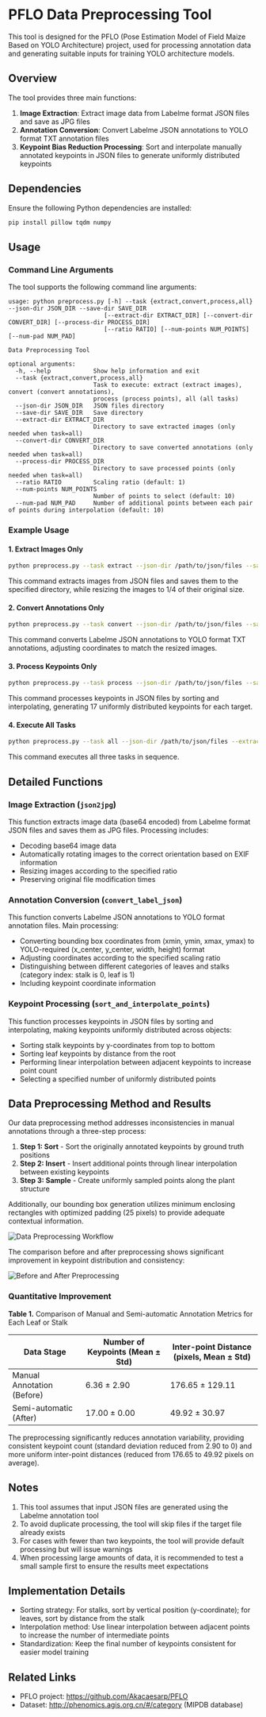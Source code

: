 # PFLO Data Preprocessing Tool

This tool is designed for the PFLO (Pose Estimation Model of Field Maize Based on YOLO Architecture) project, used for processing annotation data and generating suitable inputs for training YOLO architecture models.

## Overview

The tool provides three main functions:

1. **Image Extraction**: Extract image data from Labelme format JSON files and save as JPG files
2. **Annotation Conversion**: Convert Labelme JSON annotations to YOLO format TXT annotation files
3. **Keypoint Bias Reduction Processing**: Sort and interpolate manually annotated keypoints in JSON files to generate uniformly distributed keypoints

## Dependencies

Ensure the following Python dependencies are installed:

```bash
pip install pillow tqdm numpy
```

## Usage

### Command Line Arguments

The tool supports the following command line arguments:

```
usage: python preprocess.py [-h] --task {extract,convert,process,all} --json-dir JSON_DIR --save-dir SAVE_DIR
                           [--extract-dir EXTRACT_DIR] [--convert-dir CONVERT_DIR] [--process-dir PROCESS_DIR]
                           [--ratio RATIO] [--num-points NUM_POINTS] [--num-pad NUM_PAD]

Data Preprocessing Tool

optional arguments:
  -h, --help            Show help information and exit
  --task {extract,convert,process,all}
                        Task to execute: extract (extract images), convert (convert annotations), 
                        process (process points), all (all tasks)
  --json-dir JSON_DIR   JSON files directory
  --save-dir SAVE_DIR   Save directory
  --extract-dir EXTRACT_DIR
                        Directory to save extracted images (only needed when task=all)
  --convert-dir CONVERT_DIR
                        Directory to save converted annotations (only needed when task=all)
  --process-dir PROCESS_DIR
                        Directory to save processed points (only needed when task=all)
  --ratio RATIO         Scaling ratio (default: 1)
  --num-points NUM_POINTS
                        Number of points to select (default: 10)
  --num-pad NUM_PAD     Number of additional points between each pair of points during interpolation (default: 10)
```

### Example Usage

#### 1. Extract Images Only

```bash
python preprocess.py --task extract --json-dir /path/to/json/files --save-dir /path/to/save/images --ratio 4
```

This command extracts images from JSON files and saves them to the specified directory, while resizing the images to 1/4 of their original size.

#### 2. Convert Annotations Only

```bash
python preprocess.py --task convert --json-dir /path/to/json/files --save-dir /path/to/save/labels --ratio 4
```

This command converts Labelme JSON annotations to YOLO format TXT annotations, adjusting coordinates to match the resized images.

#### 3. Process Keypoints Only

```bash
python preprocess.py --task process --json-dir /path/to/json/files --save-dir /path/to/save/processed/json --num-points 17 --num-pad 10
```

This command processes keypoints in JSON files by sorting and interpolating, generating 17 uniformly distributed keypoints for each target.

#### 4. Execute All Tasks

```bash
python preprocess.py --task all --json-dir /path/to/json/files --extract-dir /path/to/save/images --convert-dir /path/to/save/labels --process-dir /path/to/save/processed/json --ratio 4 --num-points 17 --num-pad 10
```

This command executes all three tasks in sequence.

## Detailed Functions

### Image Extraction (`json2jpg`)

This function extracts image data (base64 encoded) from Labelme format JSON files and saves them as JPG files. Processing includes:

- Decoding base64 image data
- Automatically rotating images to the correct orientation based on EXIF information
- Resizing images according to the specified ratio
- Preserving original file modification times

### Annotation Conversion (`convert_label_json`)

This function converts Labelme JSON annotations to YOLO format annotation files. Main processing:

- Converting bounding box coordinates from (xmin, ymin, xmax, ymax) to YOLO-required (x_center, y_center, width, height) format
- Adjusting coordinates according to the specified scaling ratio
- Distinguishing between different categories of leaves and stalks (category index: stalk is 0, leaf is 1)
- Including keypoint coordinate information

### Keypoint Processing (`sort_and_interpolate_points`)

This function processes keypoints in JSON files by sorting and interpolating, making keypoints uniformly distributed across objects:

- Sorting stalk keypoints by y-coordinates from top to bottom
- Sorting leaf keypoints by distance from the root
- Performing linear interpolation between adjacent keypoints to increase point count
- Selecting a specified number of uniformly distributed points

## Data Preprocessing Method and Results

Our data preprocessing method addresses inconsistencies in manual annotations through a three-step process:

1. **Step 1: Sort** - Sort the originally annotated keypoints by ground truth positions
2. **Step 2: Insert** - Insert additional points through linear interpolation between existing keypoints
3. **Step 3: Sample** - Create uniformly sampled points along the plant structure

Additionally, our bounding box generation utilizes minimum enclosing rectangles with optimized padding (25 pixels) to provide adequate contextual information.

![Data Preprocessing Workflow](https://github.com/Akacaesarp/PFLO/blob/master/figure/3.png)

The comparison before and after preprocessing shows significant improvement in keypoint distribution and consistency:

![Before and After Preprocessing](https://github.com/Akacaesarp/PFLO/blob/master/figure/4.svg)

### Quantitative Improvement

**Table 1.** Comparison of Manual and Semi-automatic Annotation Metrics for Each Leaf or Stalk

| Data Stage | Number of Keypoints (Mean ± Std) | Inter-point Distance (pixels, Mean ± Std) |
|------------|----------------------------------|-------------------------------------------|
| Manual Annotation (Before) | 6.36 ± 2.90 | 176.65 ± 129.11 |
| Semi-automatic (After) | 17.00 ± 0.00 | 49.92 ± 30.97 |

The preprocessing significantly reduces annotation variability, providing consistent keypoint count (standard deviation reduced from 2.90 to 0) and more uniform inter-point distances (reduced from 176.65 to 49.92 pixels on average).

## Notes

1. This tool assumes that input JSON files are generated using the Labelme annotation tool
2. To avoid duplicate processing, the tool will skip files if the target file already exists
3. For cases with fewer than two keypoints, the tool will provide default processing but will issue warnings
4. When processing large amounts of data, it is recommended to test a small sample first to ensure the results meet expectations

## Implementation Details

- Sorting strategy: For stalks, sort by vertical position (y-coordinate); for leaves, sort by distance from the stalk
- Interpolation method: Use linear interpolation between adjacent points to increase the number of intermediate points
- Standardization: Keep the final number of keypoints consistent for easier model training

## Related Links

- PFLO project: https://github.com/Akacaesarp/PFLO
- Dataset: http://phenomics.agis.org.cn/#/category (MIPDB database)
